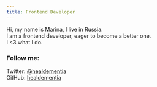 ```yaml
---
title: Frontend Developer
---
```


Hi, my name is Marina, I live in Russia.<br>
I am a frontend developer, eager to become a better one.<br>
I <3 what I do.<br>

<h3>Follow me:</h3>

Twitter: <a href="https://twitter.com/healdementia">@healdementia</a><br>
GitHub: <a href="https://github.com/healdementia/">healdementia</a>
